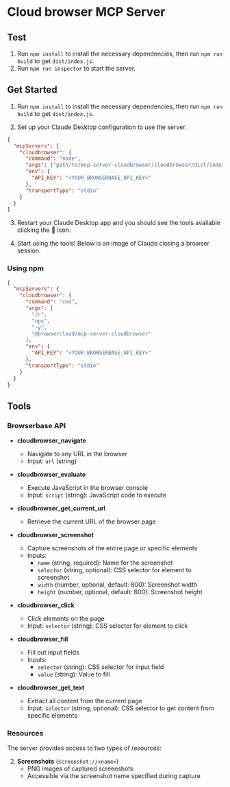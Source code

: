# Cloud browser MCP Server

## Test

1. Run `npm install` to install the necessary dependencies, then run `npm run build` to get `dist/index.js`.
2. Run `npm run inspector` to start the server.

## Get Started

1. Run `npm install` to install the necessary dependencies, then run `npm run build` to get `dist/index.js`.

2. Set up your Claude Desktop configuration to use the server.  

```json
{
  "mcpServers": {
    "cloudbrowser": {
      "command": "node",
      "args": ["path/to/mcp-server-cloudbrowser/cloudbrowser/dist/index.js"],
      "env": {
        "API_KEY": "<YOUR_BROWSERBASE_API_KEY>"
      },
      "transportType": "stdio"
    }
  }
}
```

3. Restart your Claude Desktop app and you should see the tools available clicking the 🔨 icon.

4. Start using the tools! Below is an image of Claude closing a browser session.

### Using npm

```json
{
  "mcpServers": {
    "cloudbrowser": {
      "command": "cmd",
      "args": [
        "/c", 
        "npx", 
        "-y", 
        "@browsercloud/mcp-server-cloudbrowser"
      ],
      "env": {
        "API_KEY": "<YOUR_BROWSERBASE_API_KEY>"
      },
      "transportType": "stdio"
    }
  }
}
```

## Tools

### Browserbase API

- **cloudbrowser_navigate**

  - Navigate to any URL in the browser
  - Input: `url` (string)

- **cloudbrowser_evaluate**

  - Execute JavaScript in the browser console
  - Input: `script` (string): JavaScript code to execute

- **cloudbrowser_get_current_url**

  - Retrieve the current URL of the browser page

- **cloudbrowser_screenshot**

  - Capture screenshots of the entire page or specific elements
  - Inputs:
    - `name` (string, required): Name for the screenshot
    - `selector` (string, optional): CSS selector for element to screenshot
    - `width` (number, optional, default: 800): Screenshot width
    - `height` (number, optional, default: 600): Screenshot height

- **cloudbrowser_click**

  - Click elements on the page
  - Input: `selector` (string): CSS selector for element to click

- **cloudbrowser_fill**

  - Fill out input fields
  - Inputs:
    - `selector` (string): CSS selector for input field
    - `value` (string): Value to fill

- **cloudbrowser_get_text**

  - Extract all content from the current page
  - Input: `selector` (string, optional): CSS selector to get content from specific elements

### Resources

The server provides access to two types of resources:

2. **Screenshots** (`screenshot://<name>`)
   - PNG images of captured screenshots
   - Accessible via the screenshot name specified during capture
